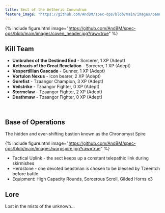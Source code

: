 ```yaml
---
title: Sect of the Aetheric Conundrum
feature_image: "https://github.com/AndBM/spec-ops/blob/main/images/banner_landscape.jpg?raw=true"
---
```


{% include figure.html image="https://github.com/AndBM/spec-ops/blob/main/images/coven_header.jpg?raw=true" %}

## Kill Team

* **Umbrahex of the Destined End** - Sorcerer, 1 XP (Adept)
* **Aethraxis of the Great Revelation** - Sorcerer, 1 XP (Adept)
* **Vespertillian Cascade** - Gunner, 1 XP (Adept)
* **Vortulon Nexus** - Icon bearer, 2 XP (Adept)
* **Gorefist** - Tzaangor Champion, 3 XP (Adept)
* **Veilstrike** - Tzaangor Fighter, 0 XP (Adept)
* **Stormclaw** - Tzaangor Fighter, 2 XP (Adept)
* **Deathmaw** - Tzaangor Fighter, 0 XP (Adept)

<br>

## Base of Operations

The hidden and ever-shifting bastion known as the Chronomyst Spire

{% include figure.html image="https://github.com/AndBM/spec-ops/blob/main/images/warpspire.jpg?raw=true" %}

* Tactical Uplink - the sect keeps up a constant telepathic link during skirmishes
* Herdstone - one devoted beastman is chosen to be blessed by Tzeentch before battle
* Equipment: High Capacity Rounds, Sorcerous Scroll, Gilded Horns x3



## Lore
Lost in the mists of the unknown...